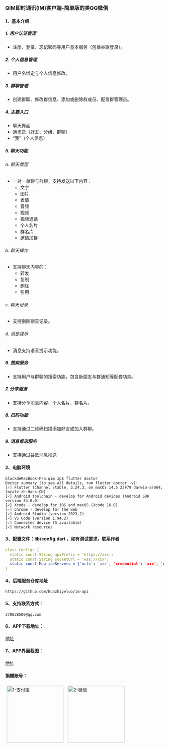### QIM即时通讯(IM)客户端-简单版的类QQ微信

#### 1、基本介绍

##### 1. 用户认证管理

- 注册、登录、忘记密码等用户基本服务（包括谷歌登录）。

##### 2. 个人信息管理

- 用户名绑定与个人信息修改。

##### 3. 群聊管理

- 创建群聊、修改群信息、添加或删除群成员、配置群管理员。

##### 4. 主要入口

- 聊天界面
- 通讯录（好友、分组、群聊）
- “我”（个人信息）

##### 5. 聊天功能

###### a. 聊天类型

- 一对一单聊与群聊，支持发送以下内容：
  - 文字
  - 图片
  - 表情
  - 音频
  - 视频
  - 视频通话
  - 个人名片
  - 群名片
  - 邀请加群

###### b. 聊天操作

- 支持聊天内容的：
  - 转发
  - 复制
  - 删除
  - 引用

###### c. 聊天记录

- 支持删除聊天记录。

###### d. 消息提示

- 消息支持语音提示功能。

##### 6. 搜索服务

- 支持用户与群聊的搜索功能，包含新朋友与群通知等配套功能。

##### 7. 分享服务

- 支持分享消息内容、个人名片、群名片。

##### 8. 扫码功能

- 支持通过二维码扫描添加好友或加入群聊。

##### 9. 消息推送服务

- 支持通过谷歌消息推送

#### 2、电脑环境

```
blockdeMacBook-Pro:qim zp$ flutter doctor
Doctor summary (to see all details, run flutter doctor -v):
[✓] Flutter (Channel stable, 3.24.3, on macOS 14.5 23F79 darwin-arm64, locale zh-Hans-CN)
[✓] Android toolchain - develop for Android devices (Android SDK version 34.0.0)
[✓] Xcode - develop for iOS and macOS (Xcode 16.0)
[✓] Chrome - develop for the web
[✓] Android Studio (version 2023.2)
[✓] VS Code (version 1.94.2)
[✓] Connected device (5 available)
[✓] Network resources
```

#### 3、配置文件：lib/config.dart ，如有测试要求，联系作者

```yml
class Configs {
  static const String apiPrefix = 'https://xxx';                                          // api 接口地址
  static const String socketUrl = 'wss://xxx';                                            // websocket 地址
  static const Map iceServers = {'urls': 'xxx', 'credential': 'xxx', 'username': 'xxx'};  // Coturn服务器配置
}
```

#### 4、后端服务仓库地址

```
https://github.com/huazhiyeluo/im-api
```

#### 5、支持联系方式：

```
370838500@qq.com
```

#### 6、APP下载地址：

[地址](https://github.com/huazhiyeluo/flutter-im-client/releases/tag/v1.0.0)

#### 7、APP界面截图：

[地址](https://github.com/huazhiyeluo/flutter-im-client/wiki/%E5%9F%BA%E6%9C%AC%E4%BB%8B%E7%BB%8D%E5%8F%8AApp%E9%83%A8%E5%88%86%E6%88%AA%E5%9B%BE)

#### 捐赠账号：

<img src="https://github.com/user-attachments/assets/9cf0485d-4c96-499f-915a-d3c437bb40b7" alt="1-支付宝" width="180" style="padding:5px;" />
<img src="https://github.com/user-attachments/assets/e7986b02-c09f-411b-ade0-f1940d92ad0e" alt="2-微信" width="180" style="padding:5px;" />

